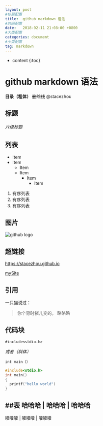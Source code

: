 ```yaml
---
layout: post
#标题配置
title:  github markdown 语法
#时间配置
date:   2018-02-11 21:08:00 +0800
#大类配置
categories: document
#小类配置
tag: markdown
---
```


* content
{:toc}



# github markdown 语法

**目录（粗体）**
~~删除线~~
@stacezhou
## 标题
###### 六级标题

## 列表
* Item
* Item
  - Item
  - Item
    - Item
      - Item

1. 有序列表
2. 有序列表
3. 有序列表

## 图片
![github logo](logo.png)

## 超链接
https://stacezhou.github.io

[mySite](https://stacezhou.github.io)

## 引用
一只猫说过：
> 你个背时猪儿变的。
> 略略略

## 代码块
    #include<stdio.h>

*或者（斜体）*
```
int main（）
```

```C
#include<stdio.h>
int main()
{
  printf("hello world")
}
```


##表
哈哈哈 | 哈哈哈 | 哈哈哈
---------------------
嚯嚯嚯 | 嚯嚯嚯 | 嚯嚯嚯
